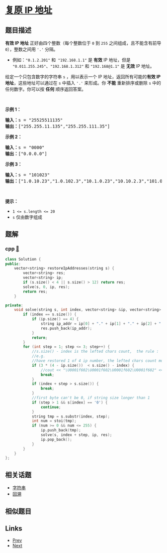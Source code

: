 
# [复原 IP 地址](https://leetcode-cn.com/problems/restore-ip-addresses)

## 题目描述

<p><strong>有效 IP 地址</strong> 正好由四个整数（每个整数位于 <code>0</code> 到 <code>255</code> 之间组成，且不能含有前导 <code>0</code>），整数之间用 <code>'.'</code> 分隔。</p>

<ul>
	<li>例如：<code>"0.1.2.201"</code> 和<code> "192.168.1.1"</code> 是 <strong>有效</strong> IP 地址，但是 <code>"0.011.255.245"</code>、<code>"192.168.1.312"</code> 和 <code>"192.168@1.1"</code> 是 <strong>无效</strong> IP 地址。</li>
</ul>

<p>给定一个只包含数字的字符串 <code>s</code> ，用以表示一个 IP 地址，返回所有可能的<strong>有效 IP 地址</strong>，这些地址可以通过在 <code>s</code> 中插入&nbsp;<code>'.'</code> 来形成。你 <strong>不能</strong>&nbsp;重新排序或删除 <code>s</code> 中的任何数字。你可以按 <strong>任何</strong> 顺序返回答案。</p>

<p>&nbsp;</p>

<p><strong>示例 1：</strong></p>

<pre>
<strong>输入：</strong>s = "25525511135"
<strong>输出：</strong>["255.255.11.135","255.255.111.35"]
</pre>

<p><strong>示例 2：</strong></p>

<pre>
<strong>输入：</strong>s = "0000"
<strong>输出：</strong>["0.0.0.0"]
</pre>

<p><strong>示例 3：</strong></p>

<pre>
<strong>输入：</strong>s = "101023"
<strong>输出：</strong>["1.0.10.23","1.0.102.3","10.1.0.23","10.10.2.3","101.0.2.3"]
</pre>

<p>&nbsp;</p>

<p><strong>提示：</strong></p>

<ul>
	<li><code>1 &lt;= s.length &lt;= 20</code></li>
	<li><code>s</code> 仅由数字组成</li>
</ul>


## 题解

### cpp [🔗](restore-ip-addresses.cpp) 
```cpp
class Solution {
public:
    vector<string> restoreIpAddresses(string s) {
        vector<string> res;
        vector<string> ip;
        if (s.size() < 4 || s.size() > 12) return res;
        solve(s, 0, ip, res);
        return res;
    }

private:
    void solve(string s, int index, vector<string> &ip, vector<string> &res) {
        if (index == s.size()) {
            if (ip.size() == 4) {
                string ip_addr = ip[0] + "." + ip[1] + "." + ip[2] + "." + ip[3];
                res.push_back(ip_addr);
            }
            return;
        }
        for (int step = 1; step <= 3; step++) {
            //s.size() - index is the lefted chars count,  the rule :
            //e.g.
            //have restored 1 of 4 ip number, the lefted chars count must less than 9 "3*(4 - 1)"
            if (3 * (4 - ip.size())  < s.size() - index) {
                //cout << "\U0001f602\U0001f602\U0001f602\U0001f602" << endl;
                break;
            }
            if (index + step > s.size()) {
                break;
            }
            //first byte can't be 0, if string size longer than 1
            if (step > 1 && s[index] == '0') {
                continue;
            }
            string tmp = s.substr(index, step);
            int num = stoi(tmp);
            if (num >= 0 && num <= 255) {
                ip.push_back(tmp);
                solve(s, index + step, ip, res);
                ip.pop_back();
            }
        }
    }
};
```


## 相关话题

- [字符串](https://leetcode-cn.com/tag/string) 
- [回溯](https://leetcode-cn.com/tag/backtracking) 


## 相似题目



## Links

- [Prev](../reverse-linked-list-ii/README.md) 
- [Next](../binary-tree-inorder-traversal/README.md) 

